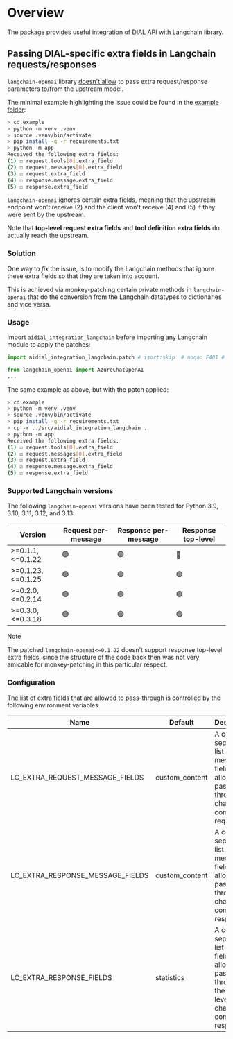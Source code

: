 # Overview

The package provides useful integration of DIAL API with Langchain library.

## Passing DIAL-specific extra fields in Langchain requests/responses

`langchain-openai` library [doesn't allow](https://github.com/langchain-ai/langchain/issues/26617) to pass extra request/response parameters to/from the upstream model.

The minimal example highlighting the issue could be found in the [example folder](https://github.com/epam/ai-dial-integration-langchain-python/tree/development/example):

```sh
> cd example
> python -m venv .venv
> source .venv/bin/activate
> pip install -q -r requirements.txt
> python -m app
Received the following extra fields:
(1) ☑ request.tools[0].extra_field
(2) ☐ request.messages[0].extra_field
(3) ☑ request.extra_field
(4) ☐ response.message.extra_field
(5) ☐ response.extra_field
```

`langchain-openai` ignores certain extra fields, meaning that the upstream endpoint won't receive (2) and the client won't receive (4) and (5) if they were sent by the upstream.

Note that **top-level request extra fields** and **tool definition extra fields** do actually reach the upstream.

### Solution

One way to *fix* the issue, is to modify the Langchain methods that ignore these extra fields so that they are taken into account.

This is achieved via monkey-patching certain private methods in `langchain-openai` that do the conversion from the Langchain datatypes to dictionaries and vice versa.

### Usage

Import `aidial_integration_langchain` before importing any Langchain module to apply the patches:

```python
import aidial_integration_langchain.patch # isort:skip  # noqa: F401 # type: ignore

from langchain_openai import AzureChatOpenAI
...
```

The same example as above, but with the patch applied:

```sh
> cd example
> python -m venv .venv
> source .venv/bin/activate
> pip install -q -r requirements.txt
> cp -r ../src/aidial_integration_langchain .
> python -m app
Received the following extra fields:
(1) ☑ request.tools[0].extra_field
(2) ☑ request.messages[0].extra_field
(3) ☑ request.extra_field
(4) ☑ response.message.extra_field
(5) ☑ response.extra_field
```

### Supported Langchain versions

The following `langchain-openai` versions have been tested for Python 3.9, 3.10, 3.11, 3.12, and 3.13:

|Version|Request per-message|Response per-message|Response top-level|
|---|---|---|---|
|>=0.1.1,<=0.1.22|🟢|🟢|🔴|
|>=0.1.23,<=0.1.25|🟢|🟢|🟢|
|>=0.2.0,<=0.2.14|🟢|🟢|🟢|
|>=0.3.0,<=0.3.18|🟢|🟢|🟢|

> [!NOTE]
> The patched `langchain-openai<=0.1.22` doesn't support response top-level extra fields, since the structure of the code back then was not very amicable for monkey-patching in this particular respect.

### Configuration

The list of extra fields that are allowed to pass-through is controlled by the following environment variables.

|Name|Default|Description|
|---|---|---|
|LC_EXTRA_REQUEST_MESSAGE_FIELDS|custom_content|A comma-separated list of extra message fields allowed to pass-through in chat completion requests.|
|LC_EXTRA_RESPONSE_MESSAGE_FIELDS|custom_content|A comma-separated list of extra message fields allowed to pass-through in chat completion responses.|
|LC_EXTRA_RESPONSE_FIELDS|statistics|A comma-separated list of extra fields allowed to pass-through on the top-level of the chat completion responses.|
